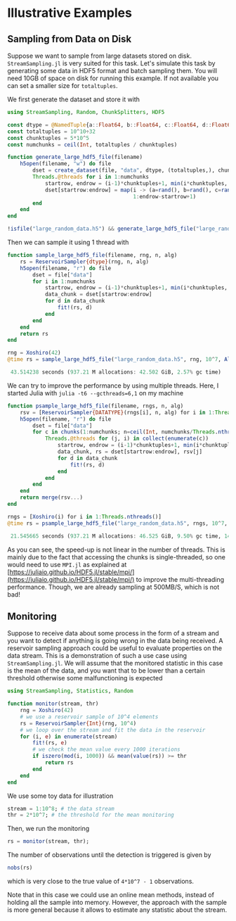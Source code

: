 
# Illustrative Examples

## Sampling from Data on Disk

Suppose we want to sample from large datasets stored on disk. `StreamSampling.jl`
is very suited for this task. Let's simulate this task by generating some data in 
HDF5 format and batch sampling them. You will need 10GB of space on disk for running
this example. If not available you can set a smaller size for `totaltuples`.

We first generate the dataset and store it with

```julia
using StreamSampling, Random, ChunkSplitters, HDF5

const dtype = @NamedTuple{a::Float64, b::Float64, c::Float64, d::Float64}
const totaltuples = 10^10÷32
const chunktuples = 5*10^5
const numchunks = ceil(Int, totaltuples / chunktuples)

function generate_large_hdf5_file(filename)
    h5open(filename, "w") do file
        dset = create_dataset(file, "data", dtype, (totaltuples,), chunk=(chunktuples,))
        Threads.@threads for i in 1:numchunks
            startrow, endrow = (i-1)*chunktuples+1, min(i*chunktuples, totaltuples)
            dset[startrow:endrow] = map(i -> (a=rand(), b=rand(), c=rand(), d=rand()), 
                                        1:endrow-startrow+1)
        end
    end
end

!isfile("large_random_data.h5") && generate_large_hdf5_file("large_random_data.h5")
```

Then we can sample it using 1 thread with

```julia
function sample_large_hdf5_file(filename, rng, n, alg)
    rs = ReservoirSampler{dtype}(rng, n, alg)
    h5open(filename, "r") do file
        dset = file["data"]
        for i in 1:numchunks
            startrow, endrow = (i-1)*chunktuples+1, min(i*chunktuples, totaltuples)
            data_chunk = dset[startrow:endrow]
            for d in data_chunk
                fit!(rs, d)
            end
        end
    end
    return rs
end

rng = Xoshiro(42)
@time rs = sample_large_hdf5_file("large_random_data.h5", rng, 10^7, AlgRSWRSKIP())
```
```julia
 43.514238 seconds (937.21 M allocations: 42.502 GiB, 2.57% gc time)
```

We can try to improve the performance by using multiple threads. Here, I started Julia
with `julia -t6 --gcthreads=6,1` on my machine

```julia
function psample_large_hdf5_file(filename, rngs, n, alg)
    rsv = [ReservoirSampler{DATATYPE}(rngs[i], n, alg) for i in 1:Threads.nthreads()]
    h5open(filename, "r") do file
        dset = file["data"]
        for c in chunks(1:numchunks; n=ceil(Int, numchunks/Threads.nthreads()))
            Threads.@threads for (j, i) in collect(enumerate(c))
                startrow, endrow = (i-1)*chunktuples+1, min(i*chunktuples, totaltuples)
                data_chunk, rs = dset[startrow:endrow], rsv[j]
                for d in data_chunk
                    fit!(rs, d)
                end
            end
        end
    end
    return merge(rsv...)
end

rngs = [Xoshiro(i) for i in 1:Threads.nthreads()]
@time rs = psample_large_hdf5_file("large_random_data.h5", rngs, 10^7, AlgRSWRSKIP())
```
```julia
 21.545665 seconds (937.21 M allocations: 46.525 GiB, 9.50% gc time, 14913 lock conflicts)
```

As you can see, the speed-up is not linear in the number of threads. This is mainly due to
the fact that accessing the chunks is single-threaded, so one would need to use `MPI.jl` as 
explained at [https://juliaio.github.io/HDF5.jl/stable/mpi/](https://juliaio.github.io/HDF5.jl/stable/mpi/) 
to improve the multi-threading performance. Though, we are already sampling at 500MB/S, which is not bad!

## Monitoring

Suppose to receive data about some process in the form of a stream and you want
to detect if anything is going wrong in the data being received. A reservoir 
sampling approach could be useful to evaluate properties on the data stream. 
This is a demonstration of such a use case using `StreamSampling.jl`. We will
assume that the monitored statistic in this case is the mean of the data, and 
you want that to be lower than a certain threshold otherwise some malfunctioning
is expected

```julia
using StreamSampling, Statistics, Random

function monitor(stream, thr)
    rng = Xoshiro(42)
    # we use a reservoir sample of 10^4 elements
    rs = ReservoirSampler{Int}(rng, 10^4)
    # we loop over the stream and fit the data in the reservoir
    for (i, e) in enumerate(stream)
        fit!(rs, e)
        # we check the mean value every 1000 iterations
        if iszero(mod(i, 1000)) && mean(value(rs)) >= thr
            return rs
        end
    end
end
```

We use some toy data for illustration

```julia
stream = 1:10^8; # the data stream
thr = 2*10^7; # the threshold for the mean monitoring
```

Then, we run the monitoring

```julia
rs = monitor(stream, thr);
```

The number of observations until the detection is triggered is
given by

```julia
nobs(rs)
```

which is very close to the true value of `4*10^7 - 1` observations.

Note that in this case we could use an online mean methods, 
instead of holding all the sample into memory. However, 
the approach with the sample is more general because it
allows to estimate any statistic about the stream. 
